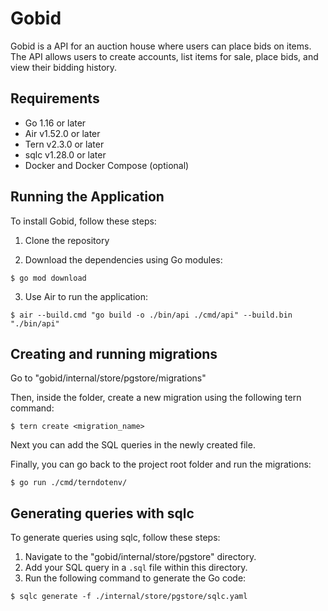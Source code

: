 # Gobid

Gobid is a API for an auction house where users can place bids on items. The API allows users to create accounts, list items for sale, place bids, and view their bidding history.


## Requirements

- Go 1.16 or later
- Air v1.52.0 or later
- Tern v2.3.0 or later
- sqlc v1.28.0 or later
- Docker and Docker Compose (optional)

## Running the Application

To install Gobid, follow these steps:
1. Clone the repository

2. Download the dependencies using Go modules:

```
$ go mod download
```

3. Use Air to run the application:

```
$ air --build.cmd "go build -o ./bin/api ./cmd/api" --build.bin "./bin/api"
```

## Creating and running migrations

Go to "gobid/internal/store/pgstore/migrations"

Then, inside the folder, create a new migration using the following tern command:
```
$ tern create <migration_name>
```

Next you can add the SQL queries in the newly created file.

Finally, you can go back to the project root folder and run the migrations:
```
$ go run ./cmd/terndotenv/
```

## Generating queries with sqlc

To generate queries using sqlc, follow these steps:
1. Navigate to the "gobid/internal/store/pgstore" directory.
2. Add your SQL query in a `.sql` file within this directory.
3. Run the following command to generate the Go code:
```
$ sqlc generate -f ./internal/store/pgstore/sqlc.yaml
```